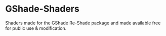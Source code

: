 # GShade-Shaders
Shaders made for the GShade Re-Shade package and made available free for public use &amp; modification.
